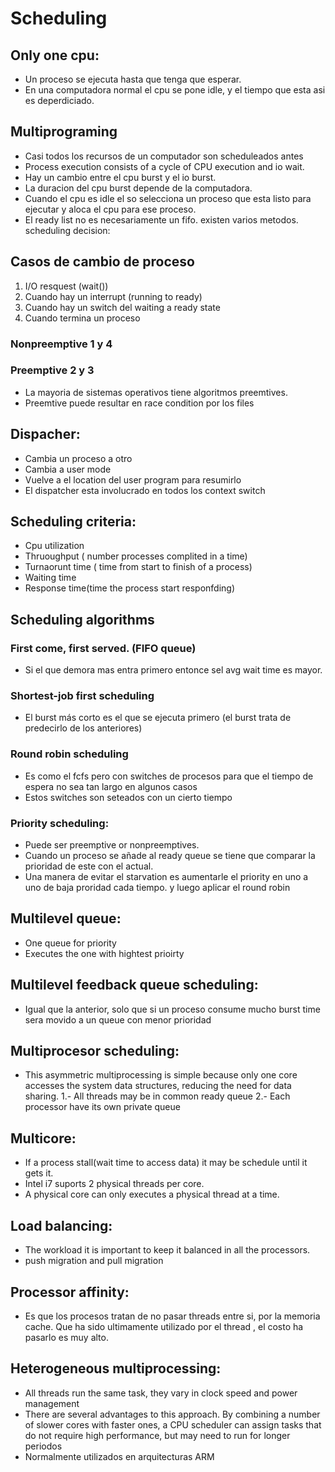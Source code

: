# Scheduling
## Only one cpu: 
- Un proceso se ejecuta hasta que tenga que esperar.
- En una computadora normal el cpu se pone idle, y el tiempo que   esta asi es deperdiciado.

## Multiprograming
- Casi todos los recursos de un computador son scheduleados antes
- Process execution consists of a cycle of CPU execution and io wait.
- Hay un cambio entre el cpu burst y el io burst.
- La duracion del cpu burst depende de la computadora.
- Cuando el cpu es idle el so selecciona un proceso que esta listo para ejecutar y aloca el cpu para ese proceso.
- El ready list no es necesariamente un fifo. existen varios metodos.
scheduling decision:
## Casos de cambio de proceso 
1. I/O  resquest (wait()) 
2. Cuando hay un interrupt (running to ready) 
3. Cuando hay un switch del waiting a ready state
4. Cuando termina un proceso
### Nonpreemptive 1 y 4
### Preemptive 2 y 3
- La mayoria de sistemas operativos tiene algoritmos preemtives.
- Preemtive puede resultar en race condition por los files
## Dispacher: 
- Cambia un proceso a otro
- Cambia a user mode
- Vuelve a el location del user program para resumirlo
- El dispatcher esta involucrado en todos los context switch
## Scheduling criteria:
- Cpu utilization
- Thruoughput ( number processes complited in a time) 
- Turnaorunt time ( time from start to finish of a process)
- Waiting time
- Response time(time the process start responfding) 
## Scheduling algorithms
### First come, first served. (FIFO queue)
- Si el que demora mas entra primero entonce sel avg wait time es mayor.
### Shortest-job first scheduling 
- El burst más corto es el que se ejecuta primero
(el burst trata de predecirlo de los anteriores) 
### Round robin scheduling 
- Es como el fcfs pero con switches de procesos para que el tiempo de espera no sea tan largo en algunos casos
- Estos switches son seteados con un cierto tiempo
### Priority scheduling: 
- Puede ser preemptive or nonpreemptives.
- Cuando un proceso se añade al ready queue se tiene que comparar la prioridad de este con el actual.
- Una manera de evitar el starvation es aumentarle el priority en uno a uno de baja proridad cada tiempo. y luego aplicar el round robin 
## Multilevel queue:
- One queue for priority
- Executes the one with hightest prioirty
## Multilevel feedback queue scheduling:
- Igual que la anterior, solo que si un proceso consume mucho burst time sera movido a un queue con menor prioridad
## Multiprocesor scheduling: 
- This asymmetric multiprocessing is simple because only one core accesses the system data structures, reducing the need for data sharing.
1.- All threads may be in common ready queue
2.- Each processor have its own private queue
## Multicore:
- If a process stall(wait time to access data) it may be schedule until it gets it.
- Intel i7 suports 2 physical threads per core.
- A physical core can only executes a physical thread at a time.
## Load balancing: 
- The workload it is important to keep it balanced in all the processors.
- push migration and pull migration 
## Processor affinity: 
- Es que los procesos tratan de no pasar threads entre si, por la memoria cache. Que ha sido ultimamente utilizado por el thread , el costo ha pasarlo es muy alto. 
## Heterogeneous multiprocessing: 
- All threads run the same task, they vary in clock speed and power management
- There are several advantages to this approach. By combining a number of slower cores with faster ones, a CPU scheduler can assign tasks that do not require high performance, but may need to run for longer periodos
- Normalmente utilizados en arquitecturas ARM
